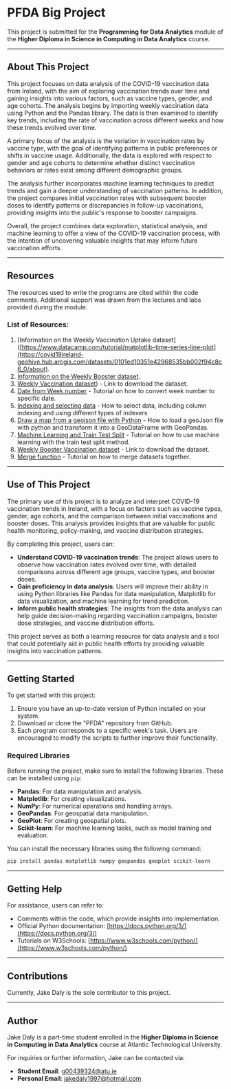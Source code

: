 # PFDA Big Project

This project is submitted for the **Programming for Data Analytics** module of the **Higher Diploma in Science in Computing in Data Analytics** course.

---

## About This Project

This project focuses on data analysis of the COVID-19 vaccination data from Ireland, with the aim of exploring vaccination trends over time and gaining insights into various factors, such as vaccine types, gender, and age cohorts. The analysis begins by importing weekly vaccination data using Python and the Pandas library. The data is then examined to identify key trends, including the rate of vaccination across different weeks and how these trends evolved over time.

A primary focus of the analysis is the variation in vaccination rates by vaccine type, with the goal of identifying patterns in public preferences or shifts in vaccine usage. Additionally, the data is explored with respect to gender and age cohorts to determine whether distinct vaccination behaviors or rates exist among different demographic groups.

The analysis further incorporates machine learning techniques to predict trends and gain a deeper understanding of vaccination patterns. In addition, the project compares initial vaccination rates with subsequent booster doses to identify patterns or discrepancies in follow-up vaccinations, providing insights into the public's response to booster campaigns.

Overall, the project combines data exploration, statistical analysis, and machine learning to offer a view of the COVID-19 vaccination process, with the intention of uncovering valuable insights that may inform future vaccination efforts.

---

## Resources

The resources used to write the programs are cited within the code comments. Additional support was drawn from the lectures and labs provided during the module.

### List of Resources:

1. [Information on the Weekly Vaccination Uptake dataset]([https://www.datacamp.com/tutorial/matplotlib-time-series-line-plot](https://covid19ireland-geohive.hub.arcgis.com/datasets/0101ed10351e42968535bb002f94c8c6_0/about). 
2. [Information on the Weekly Booster dataset](https://covid-19.geohive.ie/datasets/edcdb71467244bae90190d54fd665c74_0/about).
3. [Weekly Vaccination dataset](https://covid19ireland-geohive.hub.arcgis.com/datasets/0101ed10351e42968535bb002f94c8c6_0/explore?location=53.449299%2C-7.920586%2C7.88)) - Link to download the dataset.  
4. [Date from Week number](https://stackoverflow.com/questions/17087314/get-date-from-week-number) - Tutorial on how to convert week number to specific date. 
5. [Indexing and selecting data](https://pandas.pydata.org/pandas-docs/stable/user_guide/indexing.html) - How to select data, including column indexing and using different types of indexers
6. [Draw a map from a geojson file with Python](https://python-graph-gallery.com/map-read-geojson-with-python-geopandas/#:~:text=This%20post%20explains%20how%20to,Geoplot%20as%20shown%20below%20%F0%9F%94%A5!) - How to load a geoJson file with python and transform it into a GeoDataFrame with GeoPandas.  
7. [Machine Learning and Train Test Split](https://builtin.com/data-science/train-test-split) - Tutorial on how to use machine learning with the train test split method.  
8. [Weekly Booster Vaccination dataset](https://covid-19.geohive.ie/datasets/edcdb71467244bae90190d54fd665c74_0/explore) - Link to download the dataset.  
9. [Merge function](https://www.w3schools.com/python/pandas/ref_df_merge.asp) - Tutorial on how to merge datasets together.  

---

## Use of This Project

The primary use of this project is to analyze and interpret COVID-19 vaccination trends in Ireland, with a focus on factors such as vaccine types, gender, age cohorts, and the comparison between initial vaccinations and booster doses. This analysis provides insights that are valuable for public health monitoring, policy-making, and vaccine distribution strategies.

By completing this project, users can:

- **Understand COVID-19 vaccination trends**: The project allows users to observe how vaccination rates evolved over time, with detailed comparisons across different age groups, vaccine types, and booster doses.
- **Gain proficiency in data analysis**: Users will improve their ability in using Python libraries like Pandas for data manipulation, Matplotlib for data visualization, and machine learning for trend prediction.
- **Inform public health strategies**: The insights from the data analysis can help guide decision-making regarding vaccination campaigns, booster dose strategies, and vaccine distribution efforts.

This project serves as both a learning resource for data analysis and a tool that could potentially aid in public health efforts by providing valuable insights into vaccination patterns.

---

## Getting Started

To get started with this project:

1. Ensure you have an up-to-date version of Python installed on your system.  
2. Download or clone the "PFDA" repository from GitHub.  
3. Each program corresponds to a specific week's task. Users are encouraged to modify the scripts to further improve their functionality.

### Required Libraries

Before running the project, make sure to install the following libraries. These can be installed using `pip`:

- **Pandas**: For data manipulation and analysis.
- **Matplotlib**: For creating visualizations.
- **NumPy**: For numerical operations and handling arrays.
- **GeoPandas**: For geospatial data manipulation.
- **GeoPlot**: For creating geospatial plots.
- **Scikit-learn**: For machine learning tasks, such as model training and evaluation.

You can install the necessary libraries using the following command:

```bash
pip install pandas matplotlib numpy geopandas geoplot scikit-learn
```

---

## Getting Help

For assistance, users can refer to:
- Comments within the code, which provide insights into implementation.  
- Official Python documentation: [https://docs.python.org/3/](https://docs.python.org/3/)  
- Tutorials on W3Schools: [https://www.w3schools.com/python/](https://www.w3schools.com/python/)

---

## Contributions

Currently, Jake Daly is the sole contributor to this project.

---

## Author

Jake Daly is a part-time student enrolled in the **Higher Diploma in Science in Computing in Data Analytics** course at Atlantic Technological University.  

For inquiries or further information, Jake can be contacted via:  
- **Student Email**: g00439324@atu.ie  
- **Personal Email**: jakedaly1997@hotmail.com
